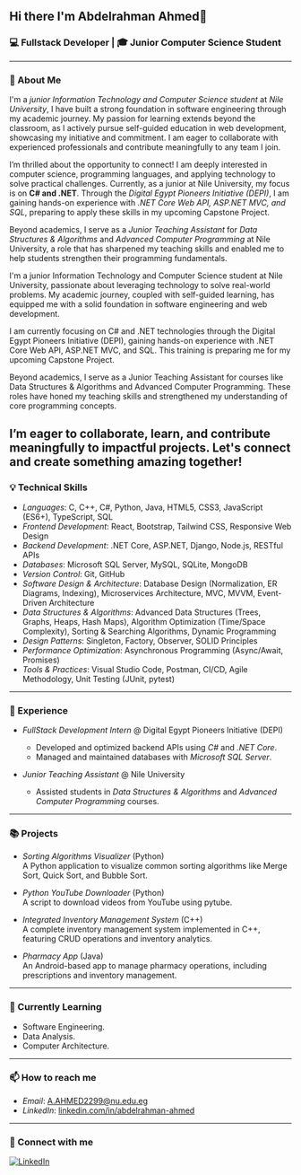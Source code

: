 ## Hi there I'm Abdelrahman Ahmed👋

### 💻 Fullstack Developer | 🎓 Junior Computer Science Student

---

### 🚀 About Me

I'm a *junior Information Technology and Computer Science student* at *Nile University*, I have built a strong foundation in software engineering through my academic journey. My passion for learning extends beyond the classroom, as I actively pursue self-guided education in web development, showcasing my initiative and commitment. I am eager to collaborate with experienced professionals and contribute meaningfully to any team I join.

I’m thrilled about the opportunity to connect! I am deeply interested in computer science, programming languages, and applying technology to solve practical challenges. Currently, as a junior at Nile University, my focus is on **C# and .NET**. Through the *Digital Egypt Pioneers Initiative (DEPI)*, I am gaining hands-on experience with *.NET Core Web API, ASP.NET MVC, and SQL*, preparing to apply these skills in my upcoming Capstone Project.

Beyond academics, I serve as a *Junior Teaching Assistant* for *Data Structures & Algorithms* and *Advanced Computer Programming* at Nile University, a role that has sharpened my teaching skills and enabled me to help students strengthen their programming fundamentals.




I'm a junior Information Technology and Computer Science student at Nile University, passionate about leveraging technology to solve real-world problems. My academic journey, coupled with self-guided learning, has equipped me with a solid foundation in software engineering and web development.

I am currently focusing on C# and .NET technologies through the Digital Egypt Pioneers Initiative (DEPI), gaining hands-on experience with .NET Core Web API, ASP.NET MVC, and SQL. This training is preparing me for my upcoming Capstone Project.

Beyond academics, I serve as a Junior Teaching Assistant for courses like Data Structures & Algorithms and Advanced Computer Programming. These roles have honed my teaching skills and strengthened my understanding of core programming concepts.

I’m eager to collaborate, learn, and contribute meaningfully to impactful projects. Let's connect and create something amazing together!
---

### 💡 Technical Skills

- *Languages*: C, C++, C#, Python, Java, HTML5, CSS3, JavaScript (ES6+), TypeScript, SQL
- *Frontend Development*: React, Bootstrap, Tailwind CSS, Responsive Web Design
- *Backend Development*: .NET Core, ASP.NET, Django, Node.js, RESTful APIs  
- *Databases*: Microsoft SQL Server, MySQL, SQLite, MongoDB
- *Version Control*: Git, GitHub
- *Software Design & Architecture*: Database Design (Normalization, ER Diagrams, Indexing), Microservices Architecture, MVC, MVVM, Event-Driven Architecture
- *Data Structures & Algorithms*: Advanced Data Structures (Trees, Graphs, Heaps, Hash Maps), Algorithm Optimization (Time/Space Complexity), Sorting & Searching Algorithms, Dynamic Programming
- *Design Patterns*: Singleton, Factory, Observer, SOLID Principles
- *Performance Optimization*: Asynchronous Programming (Async/Await, Promises)
- *Tools & Practices*: Visual Studio Code, Postman, CI/CD, Agile Methodology, Unit Testing (JUnit, pytest)

---

### 💼 Experience

- *FullStack Development Intern* @ Digital Egypt Pioneers Initiative (DEPI)
  - Developed and optimized backend APIs using *C#* and *.NET Core*.
  - Managed and maintained databases with *Microsoft SQL Server*.

- *Junior Teaching Assistant* @ Nile University
  - Assisted students in *Data Structures & Algorithms* and *Advanced Computer Programming* courses.

---

### 📚 Projects

- *Sorting Algorithms Visualizer* (Python)  
  A Python application to visualize common sorting algorithms like Merge Sort, Quick Sort, and Bubble Sort.

- *Python YouTube Downloader* (Python)  
  A script to download videos from YouTube using pytube.

- *Integrated Inventory Management System* (C++)  
  A complete inventory management system implemented in C++, featuring CRUD operations and inventory analytics.

- *Pharmacy App* (Java)  
  An Android-based app to manage pharmacy operations, including prescriptions and inventory management.

---

### 🌱 Currently Learning

- Software Engineering.
- Data Analysis.
- Computer Architecture.

---

### 📫 How to reach me

- *Email*: [A.AHMED2299@nu.edu.eg](mailto:A.AHMED2299@nu.edu.eg)
- *LinkedIn*: [linkedin.com/in/abdelrahman-ahmed](https://www.linkedin.com/in/abdelrahman-ahmed-9b0828252/)

---

### 🔗 Connect with me

[![LinkedIn](https://img.shields.io/badge/LinkedIn-0077B5?style=for-the-badge&logo=linkedin&logoColor=white)](https://www.linkedin.com/in/abdelrahman-ahmed-9b0828252/)

<!--
**abdelrahman-a99/abdelrahman-a99** is a ✨ _special_ ✨ repository because its `README.md` (this file) appears on your GitHub profile.

Here are some ideas to get you started:

- 🔭 I’m currently working on ...
- 🌱 I’m currently learning ...
- 👯 I’m looking to collaborate on ...
- 🤔 I’m looking for help with ...
- 💬 Ask me about ...
- 📫 How to reach me: ...
- 😄 Pronouns: ...
- ⚡ Fun fact: ...
-->
